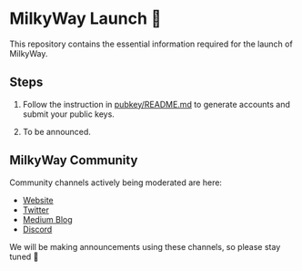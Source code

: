 # MilkyWay Launch 🥛

This repository contains the essential information required for the launch of MilkyWay. 

## Steps

1. Follow the instruction in [pubkey/README.md](pubkey/README.md) to generate accounts and submit your public keys.

2. To be announced.


## MilkyWay Community

Community channels actively being moderated are here:

- [Website](https://www.milkyway.zone/)
- [Twitter](https://twitter.com/milky_way_zone)
- [Medium Blog](https://medium.com/milkyway-zone)
- [Discord](https://discord.com/invite/4ywmNE3tqq)

We will be making announcements using these channels, so please stay tuned 🚀
